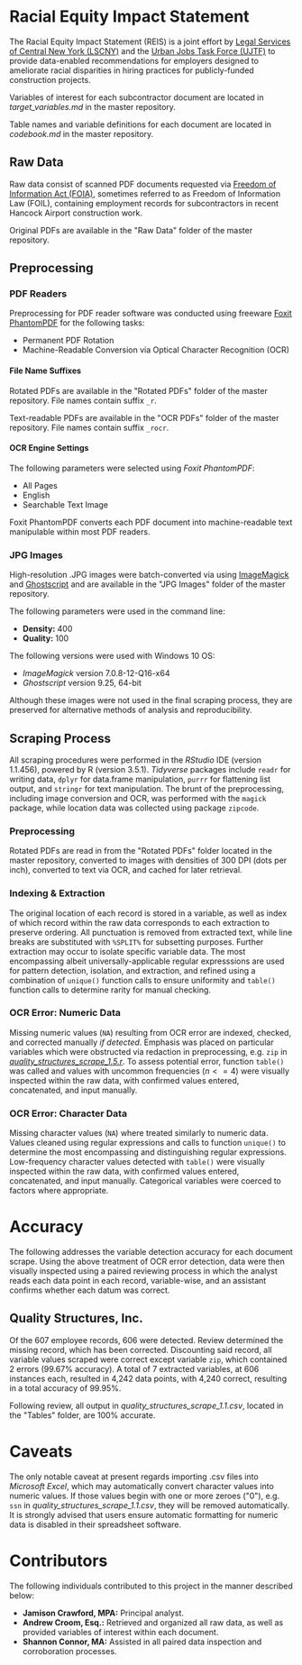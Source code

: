 # Racial Equity Impact Statement
The Racial Equity Impact Statement (REIS) is a joint effort by [Legal Services of Central New York (LSCNY)](https://www.lscny.org/) and the [Urban Jobs Task Force (UJTF)](http://www.ujtf.org/) to provide data-enabled recommendations for employers designed to ameliorate racial disparities in hiring practices for publicly-funded construction projects. 

Variables of interest for each subcontractor document are located in *target_variables.md* in the master repository.

Table names and variable definitions for each document are located in *codebook.md* in the master repository.

## Raw Data

Raw data consist of scanned PDF documents requested via [Freedom of Information Act (FOIA)](https://foia.state.gov/Learn/FOIA.aspx), sometimes referred to as Freedom of Information Law (FOIL), containing employment records for subcontractors in recent Hancock Airport construction work. 

Original PDFs are available in the "Raw Data" folder of the master repository.

## Preprocessing

### PDF Readers

Preprocessing for PDF reader software was conducted using freeware [Foxit PhantomPDF](https://www.foxitsoftware.com/pdf-reader/) for the following tasks:

* Permanent PDF Rotation
* Machine-Readable Conversion via Optical Character Recognition (OCR)

#### File Name Suffixes

Rotated PDFs are available in the "Rotated PDFs" folder of the master repository. File names contain suffix `_r`.
 
Text-readable PDFs are available in the "OCR PDFs" folder of the master repository. File names contain suffix `_rocr`.
 
#### OCR Engine Settings
 
The following parameters were selected using *Foxit PhantomPDF*:

* All Pages
* English
* Searchable Text Image

Foxit PhantomPDF converts each PDF document into machine-readable text manipulable within most PDF readers.

### JPG Images

High-resolution .JPG images were batch-converted via using [ImageMagick](https://www.imagemagick.org/script/index.php) and [Ghostscript](https://www.ghostscript.com/) and are available in the "JPG Images" folder of the master repository.
 
The following parameters were used in the command line:

* **Density:** 400
* **Quality:** 100

The following versions were used with Windows 10 OS:

* *ImageMagick* version 7.0.8-12-Q16-x64
* *Ghostscript* version 9.25, 64-bit

Although these images were not used in the final scraping process, they are preserved for alternative methods of analysis and reproducibility.

## Scraping Process

All scraping procedures were performed in the *RStudio* IDE (version 1.1.456), powered by R (version 3.5.1). *Tidyverse* packages include `readr` for writing data, `dplyr` for data.frame manipulation, `purrr` for flattening list output, and `stringr` for text manipulation. The brunt of the preprocessing, including image conversion and OCR, was performed with the `magick` package, while location data was collected using package `zipcode`.

### Preprocessing

Rotated PDFs are read in from the "Rotated PDFs" folder located in the master repository, converted to images with densities of 300 DPI (dots per inch), converted to text via OCR, and cached for later retrieval.

### Indexing & Extraction

The original location of each record is stored in a variable, as well as index of which record within the raw data corresponds to each extraction to preserve ordering. All punctuation is removed from extracted text, while line breaks are substituted with `%SPLIT%` for subsetting purposes. Further extraction may occur to isolate specific variable data. The most encompassing albeit universally-applicable regular expresssions are used for pattern detection, isolation, and extraction, and refined using a combination of `unique()` function calls to ensure uniformity and `table()` function calls to determine rarity for manual checking.

### OCR Error: Numeric Data

Missing numeric values (`NA`) resulting from OCR error are indexed, checked, and corrected manually *if detected*. Emphasis was placed on particular variables which were obstructed via redaction in preprocessing, e.g. `zip` in [*quality_structures_scrape_1.5.r*](https://github.com/jamisoncrawford/REIS/blob/master/Scripts/quality_structures_scrape_1.6.r). To assess potential error, function `table()` was called and values with uncommon frequencies ($n <= 4$) were visually inspected within the raw data, with confirmed values entered, concatenated, and input manually. 

### OCR Error: Character Data

Missing character values (`NA`) where treated similarly to numeric data. Values cleaned using regular expressions and calls to function `unique()` to determine the most encompassing and distinguishing regular expressions. Low-frequency character values detected with `table()` were visually inspected within the raw data, with confirmed values entered, concatenated, and input manually. Categorical variables were coerced to factors where appropriate.

# Accuracy

The following addresses the variable detection accuracy for each document scrape. Using the above treatment of OCR error detection, data were then visually inspected using a paired reviewing process in which the analyst reads each data point in each record, variable-wise, and an assistant confirms whether each datum was correct.

## Quality Structures, Inc.

Of the 607 employee records, 606 were detected. Review determined the missing record, which has been corrected. Discounting said record, all variable values scraped were correct except variable `zip`, which contained 2 errors (99.67% accuracy). A total of 7 extracted variables, at 606 instances each, resulted in 4,242 data points, with 4,240 correct, resulting in a total accuracy of 99.95%.

Following review, all output in *quality_structures_scrape_1.1.csv*, located in the "Tables" folder, are 100% accurate.

# Caveats

The only notable caveat at present regards importing .csv files into *Microsoft Excel*, which may automatically convert character values into numeric values. If those values begin with one or more zeroes ("0"), e.g. `ssn` in *quality_structures_scrape_1.1.csv*, they will be removed automatically. It is strongly advised that users ensure automatic formatting for numeric data is disabled in their spreadsheet software.

# Contributors

The following individuals contributed to this project in the manner described below:

* **Jamison Crawford, MPA:** Principal analyst.
* **Andrew Croom, Esq.:** Retrieved and organized all raw data, as well as provided variables of interest within each document.
* **Shannon Connor, MA:** Assisted in all paired data inspection and corroboration processes.
